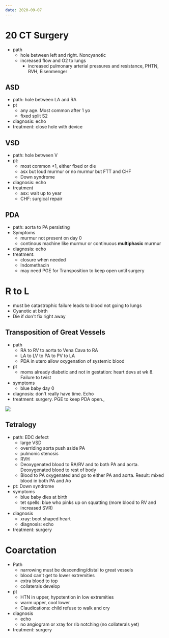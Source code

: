 ```yaml
---
date: 2020-09-07
---
```


# 20 CT Surgery

<!-- ignore.. -->

- path
	- hole between left and right. Noncyanotic
	- increased flow and O2 to lungs
		- increased pulmonary arterial pressures and resistance, PHTN, RVH, Eisenmenger

## ASD

- path: hole between LA and RA
- pt
	- any age. Most common after 1 yo
	- fixed split S2
- diagnosis: echo
- treatment: close hole with device

## VSD

- path: hole between V
- pt:
	- most common <1, either fixed or die
	- asx but loud murmur or no murmur but FTT and CHF
	- Down syndrome
- diagnosis: echo
- treatment
	- asx: wait up to year
	- CHF: surgical repair

## PDA

- path: aorta to PA persisting
- Symptoms
	- murmur not present on day 0
	- continous machine like murmur or continuous **multiphasic** murmur
- diagnosis: echo
- treatment:
	- closure when needed
	- Indomethacin
	- may need PGE for Transposition to keep open until surgery

# R to L

- must be catastrophic failure leads to blood not going to lungs
- Cyanotic at birth
- Die if don't fix right away

## Transposition of Great Vessels

<!-- transposition of great vessels path, pt, symptoms, treatment -->

- path
	- RA to RV to aorta to Vena Cava to RA
	- LA to LV to PA to PV to LA
	- PDA in utero allow oxygenation of systemic blood
- pt
	- moms already diabetic and not in gestation: heart devs at wk 8. Failure to twist
- symptoms
	- blue baby day 0
- diagnosis: don't really have time. Echo
- treatment: surgery. PGE to keep PDA open.,

![](https://i.imgur.com/wwPnQJa.png)

## Tetralogy

<!-- ignore.. -->

- path: EDC defect
	- large VSD
	- overriding aorta push aside PA
	- pulmonic stenosis
	- RVH
	- Deoxygenated blood to RA/RV and to both PA and aorta. Deoxygenated blood to rest of body
	- Blood to PA oxygenated and go to either PA and aorta. Result: mixed blood in both PA and Ao
- pt: Down syndrome
- symptoms
	- blue baby dies at birth
	- tet spells: blue who pinks up on squatting (more blood to RV and increased SVR)
- diagnosis
	- xray: boot shaped heart
	- diagnosis: echo
- treatment: surgery

# Coarctation

- Path
	- narrowing must be descending/distal to great vessels
	- blood can't get to lower extremities
	- extra blood to top
	- collaterals develop
- pt
	- HTN in upper, hypotention in low extremities
	- warm upper, cool lower
	- Claudications: child refuse to walk and cry
- diagnosis
	- echo
	- no angiogram or xray for rib notching (no collaterals yet)
- treatment: surgery
